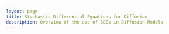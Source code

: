 ```yaml
---
layout: page
title: Stochastic Differential Equations for Diffusion
description: Overview of the use of SDEs in Diffusion Models
---
```

